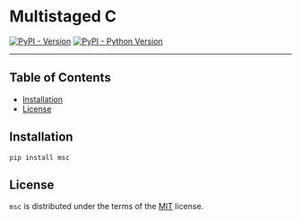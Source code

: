 # Multistaged C

[![PyPI - Version](https://img.shields.io/pypi/v/msc.svg)](https://pypi.org/project/msc)
[![PyPI - Python Version](https://img.shields.io/pypi/pyversions/msc.svg)](https://pypi.org/project/msc)

-----

## Table of Contents

- [Installation](#installation)
- [License](#license)

## Installation

```console
pip install msc
```

## License

`msc` is distributed under the terms of the [MIT](https://spdx.org/licenses/MIT.html) license.
